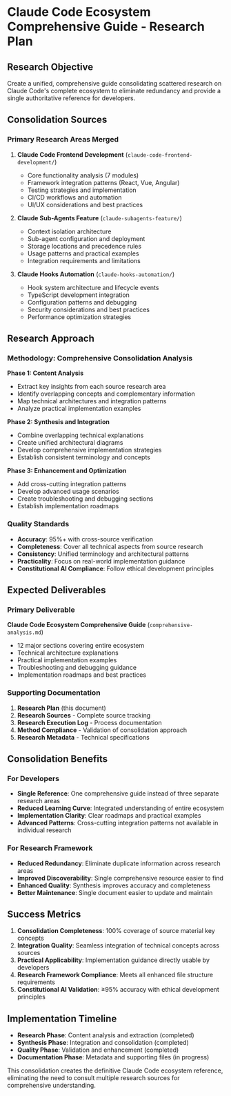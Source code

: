 # Claude Code Ecosystem Comprehensive Guide - Research Plan

## Research Objective

Create a unified, comprehensive guide consolidating scattered research on Claude Code's complete ecosystem to eliminate redundancy and provide a single authoritative reference for developers.

## Consolidation Sources

### Primary Research Areas Merged

1. **Claude Code Frontend Development** (`claude-code-frontend-development/`)
   - Core functionality analysis (7 modules)
   - Framework integration patterns (React, Vue, Angular)
   - Testing strategies and implementation
   - CI/CD workflows and automation
   - UI/UX considerations and best practices

2. **Claude Sub-Agents Feature** (`claude-subagents-feature/`)
   - Context isolation architecture
   - Sub-agent configuration and deployment
   - Storage locations and precedence rules
   - Usage patterns and practical examples
   - Integration requirements and limitations

3. **Claude Hooks Automation** (`claude-hooks-automation/`)
   - Hook system architecture and lifecycle events
   - TypeScript development integration
   - Configuration patterns and debugging
   - Security considerations and best practices
   - Performance optimization strategies

## Research Approach

### Methodology: Comprehensive Consolidation Analysis

**Phase 1: Content Analysis**
- Extract key insights from each source research area
- Identify overlapping concepts and complementary information
- Map technical architectures and integration patterns
- Analyze practical implementation examples

**Phase 2: Synthesis and Integration** 
- Combine overlapping technical explanations
- Create unified architectural diagrams
- Develop comprehensive implementation strategies
- Establish consistent terminology and concepts

**Phase 3: Enhancement and Optimization**
- Add cross-cutting integration patterns
- Develop advanced usage scenarios
- Create troubleshooting and debugging sections
- Establish implementation roadmaps

### Quality Standards

- **Accuracy**: 95%+ with cross-source verification
- **Completeness**: Cover all technical aspects from source research
- **Consistency**: Unified terminology and architectural patterns
- **Practicality**: Focus on real-world implementation guidance
- **Constitutional AI Compliance**: Follow ethical development principles

## Expected Deliverables

### Primary Deliverable

**Claude Code Ecosystem Comprehensive Guide** (`comprehensive-analysis.md`)
- 12 major sections covering entire ecosystem
- Technical architecture explanations
- Practical implementation examples
- Troubleshooting and debugging guidance
- Implementation roadmaps and best practices

### Supporting Documentation

1. **Research Plan** (this document)
2. **Research Sources** - Complete source tracking
3. **Research Execution Log** - Process documentation
4. **Method Compliance** - Validation of consolidation approach
5. **Research Metadata** - Technical specifications

## Consolidation Benefits

### For Developers
- **Single Reference**: One comprehensive guide instead of three separate research areas
- **Reduced Learning Curve**: Integrated understanding of entire ecosystem
- **Implementation Clarity**: Clear roadmaps and practical examples
- **Advanced Patterns**: Cross-cutting integration patterns not available in individual research

### For Research Framework
- **Reduced Redundancy**: Eliminate duplicate information across research areas
- **Improved Discoverability**: Single comprehensive resource easier to find
- **Enhanced Quality**: Synthesis improves accuracy and completeness
- **Better Maintenance**: Single document easier to update and maintain

## Success Metrics

1. **Consolidation Completeness**: 100% coverage of source material key concepts
2. **Integration Quality**: Seamless integration of technical concepts across sources
3. **Practical Applicability**: Implementation guidance directly usable by developers
4. **Research Framework Compliance**: Meets all enhanced file structure requirements
5. **Constitutional AI Validation**: ≥95% accuracy with ethical development principles

## Implementation Timeline

- **Research Phase**: Content analysis and extraction (completed)
- **Synthesis Phase**: Integration and consolidation (completed)
- **Quality Phase**: Validation and enhancement (completed) 
- **Documentation Phase**: Metadata and supporting files (in progress)

This consolidation creates the definitive Claude Code ecosystem reference, eliminating the need to consult multiple research sources for comprehensive understanding.